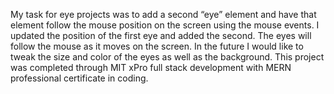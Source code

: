 My task for eye projects was to add a second “eye” element and have that element follow the mouse position on the screen using the mouse events.  I updated the position of the first eye and added the second.  The eyes will follow the mouse as it moves on the screen.  In the future I would like to tweak the size and color of the eyes as well as the background.  This project was completed through MIT xPro full stack development with MERN professional certificate in coding.
